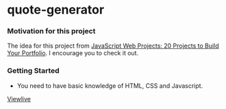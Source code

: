 # quote-generator

### Motivation for this project

The idea for this project from [JavaScript Web Projects: 20 Projects to Build Your Portfolio](https://academy.zerotomastery.io/p/javascript-projects). I encourage you to check it out.


### Getting Started

- You need to have basic knowledge of HTML, CSS and Javascript.


[Viewlive](https://alexbma.github.io/quote-generator/)
